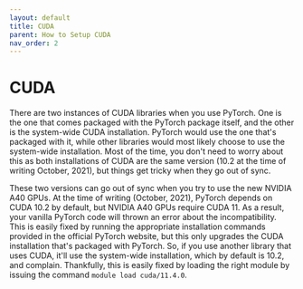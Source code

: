 ```yaml
---
layout: default
title: CUDA
parent: How to Setup CUDA
nav_order: 2
---
```

# CUDA
There are two instances of CUDA libraries when you use PyTorch. One is the one that comes packaged with the PyTorch package itself, and the other is the system-wide CUDA installation. PyTorch would use the one that's packaged with it, while other libraries would most likely choose to use the system-wide installation. Most of the time, you don't need to worry about this as both installations of CUDA are the same version (10.2 at the time of writing October, 2021), but things get tricky when they go out of sync.

These two versions can go out of sync when you try to use the new NVIDIA A40 GPUs. At the time of writing (October, 2021), PyTorch depends on CUDA 10.2 by default, but NVIDIA A40 GPUs require CUDA 11. As a result, your vanilla PyTorch code will thrown an error about the incompatibility. This is easily fixed by running the appropriate installation commands provided in the official PyTorch website, but this only upgrades the CUDA installation that's packaged with PyTorch. So, if you use another library that uses CUDA, it'll use the system-wide installation, which by default is 10.2, and complain. Thankfully, this is easily fixed by loading the right module by issuing the command `module load cuda/11.4.0`.
